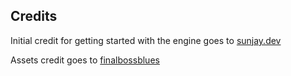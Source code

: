 ## Credits
Initial credit for getting started with the engine goes to [sunjay.dev](https://sunjay.dev/learn-game-dev/getting-started.html)

Assets credit goes to [finalbossblues](http://finalbossblues.com/timefantasy/freebies/bard-character-with-animations/)
